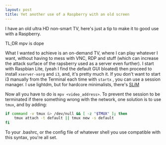 ```yaml
---
layout: post
title: Yet another use of a Raspberry with an old screen
---
```

I have an old ultra HD non-smart TV, here's just a tip to make it to good use with
a Raspberry.

TL;DR mpv is dope

What I wanted to achieve is an on-demand TV, where I can play whatever I want, 
without having to mess with VNC, RDP and stuff (which can increase the attack 
surface of the rapsberry used as a server even further). I start with Raspbian Lite, (yeah I find the default 
GUI bloated) then proceed to install `xserver-xorg` and
`i3`, and, it's pretty much it. 
If you don't want to start i3 manually from the Terminal each 
time with `startx` , you can use a session manager. 
I use lightdm, but for hardcore minimalists, 
there's [SLiM](https://wiki.archlinux.org/index.php/SLiM)

Now all you have to do is `mpv <video_address>`.
To prevent the session to be terminated if there something wrong with the 
network, one solution is to use `tmux`, and by adding:

```bash
if command -v tmux &> /dev/null && [ -z "$TMUX" ]; then
    tmux attach -t default || tmux new -s default
fi
```

To your .bashrc, or the config file of whatever shell you use compatible with 
this syntax, you're all set.
